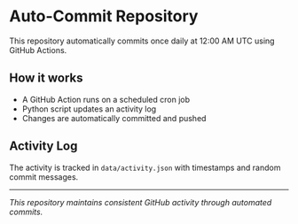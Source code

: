 # Auto-Commit Repository

This repository automatically commits once daily at 12:00 AM UTC using GitHub Actions.

## How it works

- A GitHub Action runs on a scheduled cron job
- Python script updates an activity log
- Changes are automatically committed and pushed

## Activity Log

The activity is tracked in `data/activity.json` with timestamps and random commit messages.

---

*This repository maintains consistent GitHub activity through automated commits.*
